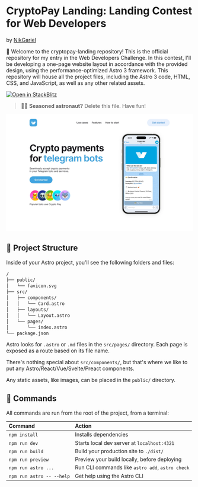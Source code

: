 # CryptoPay Landing: Landing Contest for Web Developers
by [NikGariel](https://github.com/NikGariel/)

🚀 Welcome to the cryptopay-landing repository! This is the official repository for my entry in the Web Developers Challenge. In this contest, I'll be developing a one-page website layout in accordance with the provided design, using the performance-optimized Astro 3 framework. This repository will house all the project files, including the Astro 3 code, HTML, CSS, and JavaScript, as well as any other related assets.

[![Open in StackBlitz](https://developer.stackblitz.com/img/open_in_stackblitz.svg)](https://stackblitz.com/github/withastro/astro/tree/latest/examples/basics)


> 🧑‍🚀 **Seasoned astronaut?** Delete this file. Have fun!

![just-the-basics](https://raw.githubusercontent.com/NikGariel/cryptopay-landing/main/cover.webp)

## 🚀 Project Structure

Inside of your Astro project, you'll see the following folders and files:

```text
/
├── public/
│   └── favicon.svg
├── src/
│   ├── components/
│   │   └── Card.astro
│   ├── layouts/
│   │   └── Layout.astro
│   └── pages/
│       └── index.astro
└── package.json
```

Astro looks for `.astro` or `.md` files in the `src/pages/` directory. Each page is exposed as a route based on its file name.

There's nothing special about `src/components/`, but that's where we like to put any Astro/React/Vue/Svelte/Preact components.

Any static assets, like images, can be placed in the `public/` directory.

## 🧞 Commands

All commands are run from the root of the project, from a terminal:

| Command                   | Action                                           |
| :------------------------ | :----------------------------------------------- |
| `npm install`             | Installs dependencies                            |
| `npm run dev`             | Starts local dev server at `localhost:4321`      |
| `npm run build`           | Build your production site to `./dist/`          |
| `npm run preview`         | Preview your build locally, before deploying     |
| `npm run astro ...`       | Run CLI commands like `astro add`, `astro check` |
| `npm run astro -- --help` | Get help using the Astro CLI                     |
